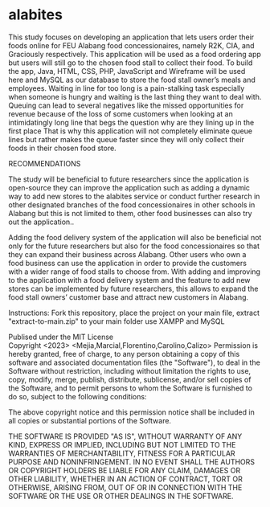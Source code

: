 # alabites

This study focuses on developing an application that lets users order their foods online for FEU Alabang food concessionaires, namely R2K, CIA, and Graciously respectively. This application will be used as a food ordering app but users will still go to the chosen 
food stall to collect their food. To build the app, Java, HTML, CSS, PHP, JavaScript and Wireframe will be used here and MySQL as our database to store the food stall owner’s meals and employees. Waiting in line for too long is a pain-stalking task especially when
someone is hungry and waiting is the last thing they want to deal with. Queuing can lead to several negatives like the missed opportunities for revenue because of the loss of some customers when looking at an intimidatingly long line that begs the question why are 
they lining up in the first place That is why this application will not completely eliminate queue lines but rather makes the queue faster since they will only collect their foods in their chosen food store.

RECOMMENDATIONS

The study will be beneficial to future researchers since the application is open-source they can improve the application such as adding a dynamic way to add new stores to the alabites service or conduct further research in other designated branches of the food concessionaires in other schools in Alabang but this is not limited to them, other food businesses can also try out the application.. 

Adding the food delivery system of the application will also be beneficial not only for the future researchers but also for the food concessionaires so that they can expand their business across Alabang. Other users who own a food business can use the application in order to provide the customers with a wider range of food stalls to choose from. With adding and improving to the application with a food delivery system and the feature to add new stores can be implemented by future researchers, this allows to expand the food stall owners’ customer base and attract new customers in Alabang. 

Instructions:
Fork this repository, place the project on your main file, extract "extract-to-main.zip" to your main folder use XAMPP and MySQL

Publised under the MIT License<br>
Copyright <2023> <Mejia,Marcial,Florentino,Carolino,Calizo>
Permission is hereby granted, free of charge, to any person obtaining a copy of this software and associated documentation files (the "Software"), to deal in the Software without restriction, including without limitation the rights to use, copy, modify, merge, publish, distribute, sublicense, and/or sell copies of the Software, and to permit persons to whom the Software is furnished to do so, subject to the following conditions:

The above copyright notice and this permission notice shall be included in all copies or substantial portions of the Software.

THE SOFTWARE IS PROVIDED "AS IS", WITHOUT WARRANTY OF ANY KIND, EXPRESS OR IMPLIED, INCLUDING BUT NOT LIMITED TO THE WARRANTIES OF MERCHANTABILITY, FITNESS FOR A PARTICULAR PURPOSE AND NONINFRINGEMENT. IN NO EVENT SHALL THE AUTHORS OR COPYRIGHT HOLDERS BE LIABLE FOR ANY CLAIM, DAMAGES OR OTHER LIABILITY, WHETHER IN AN ACTION OF CONTRACT, TORT OR OTHERWISE, ARISING FROM, OUT OF OR IN CONNECTION WITH THE SOFTWARE OR THE USE OR OTHER DEALINGS IN THE SOFTWARE.
